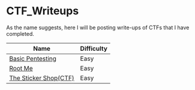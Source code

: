 # CTF_Writeups

As the name suggests, here I will be posting write-ups of CTFs that I have completed.

| Name | Difficulty |
|---|---|
| [Basic Pentesting](TryHackMe/BasicPentesting(CTF).md) | Easy |
| [Root Me](TryHackMe/RootMe(CTF).md) | Easy |
| [The Sticker Shop(CTF)](TryHackMe/TheStickerShop(CTF).md) | Easy |
